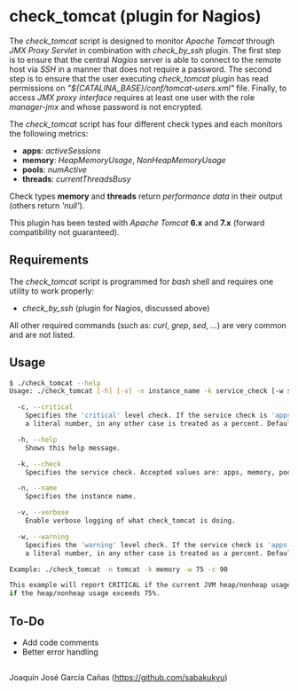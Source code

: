 # **check_tomcat (plugin for Nagios)**

The *check_tomcat* script is designed to monitor *Apache Tomcat* through *JMX Proxy Servlet* in combination with *check_by_ssh* plugin. The first step is to ensure that the central *Nagios* server is able to connect to the remote host via *SSH* in a manner that does not require a password. The second step is to ensure that the user executing *check_tomcat* plugin has read permissions on *"${CATALINA_BASE}/conf/tomcat-users.xml"* file. Finally, to access *JMX proxy interface* requires at least one user with the role *manager-jmx* and whose password is not encrypted.

The *check_tomcat* script has four different check types and each monitors the following metrics:

  * **apps**: *activeSessions*
  * **memory**: *HeapMemoryUsage*, *NonHeapMemoryUsage*
  * **pools**: *numActive*
  * **threads**: *currentThreadsBusy*

Check types **memory** and **threads** return *performance data* in their output (others return *'null'*).

This plugin has been tested with *Apache Tomcat* **6.x** and **7.x** (forward compatibility not guaranteed).

## Requirements

The *check_tomcat* script is programmed for *bash* shell and requires one utility to work properly:

  * *check_by_ssh* (plugin for Nagios, discussed above)

All other required commands (such as: *curl*, *grep*, *sed*, *...*) are very common and are not listed.

## Usage

```sh
$ ./check_tomcat --help
Usage: ./check_tomcat [-h] [-v] -n instance_name -k service_check [-w service_warning] [-c service_critical]

  -c, --critical
    Specifies the 'critical' level check. If the service check is 'apps' the value is treated as
    a literal number, in any other case is treated as a percent. Default value is 90.

  -h, --help
    Shows this help message.

  -k, --check
    Specifies the service check. Accepted values are: apps, memory, pools and threads.

  -n, --name
    Specifies the instance name.

  -v, --verbose
    Enable verbose logging of what check_tomcat is doing.

  -w, --warning
    Specifies the 'warning' level check. If the service check is 'apps' the value is treated as
    a literal number, in any other case is treated as a percent. Default value is 75.

Example: ./check_tomcat -n tomcat -k memory -w 75 -c 90

This example will report CRITICAL if the current JVM heap/nonheap usage exceeds 90% or WARNING
if the heap/nonheap usage exceeds 75%.
```

## To-Do

  * Add code comments
  * Better error handling

## 

Joaquín José García Cañas (https://github.com/sabakukyu)

